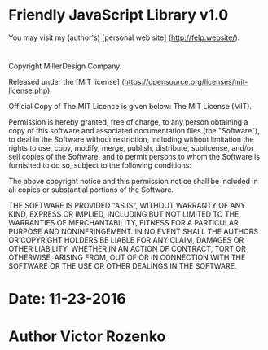 Friendly JavaScript Library v1.0
================================

You may visit my (author's) [personal web site] (http://felp.website/).
#
Copyright MillerDesign Company.

Released under the [MIT license] (https://opensource.org/licenses/mit-license.php).

Official Copy of The MIT Licence is given below: 
The MIT License (MIT).

Permission is hereby granted, free of charge, to any person obtaining a copy of this software and associated documentation files (the "Software"), to deal in the Software without restriction, including without limitation the rights to use, copy, modify, merge, publish, distribute, sublicense, and/or sell copies of the Software, and to permit persons to whom the Software is furnished to do so, subject to the following conditions:

The above copyright notice and this permission notice shall be included in all copies or substantial portions of the Software.

THE SOFTWARE IS PROVIDED "AS IS", WITHOUT WARRANTY OF ANY KIND, EXPRESS OR IMPLIED, INCLUDING BUT NOT LIMITED TO THE WARRANTIES OF MERCHANTABILITY, FITNESS FOR A PARTICULAR PURPOSE AND NONINFRINGEMENT. IN NO EVENT SHALL THE AUTHORS OR COPYRIGHT HOLDERS BE LIABLE FOR ANY CLAIM, DAMAGES OR OTHER LIABILITY, WHETHER IN AN ACTION OF CONTRACT, TORT OR OTHERWISE, ARISING FROM, OUT OF OR IN CONNECTION WITH THE SOFTWARE OR THE USE OR OTHER DEALINGS IN THE SOFTWARE.
#
# Date: 11-23-2016
#
# Author Victor Rozenko
